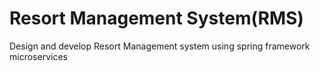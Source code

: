 # Resort Management System(RMS)
Design and develop Resort Management system using spring framework microservices 
